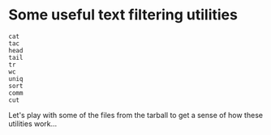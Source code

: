 # Some useful text filtering utilities

```
cat
tac
head
tail
tr
wc
uniq
sort
comm
cut
```

Let's play with some of the files from the tarball to get a sense of
how these utilities work...

